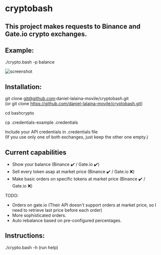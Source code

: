 # cryptobash

## This project makes requests to Binance and Gate.io crypto exchanges.

## Example:
./crypto.bash -p balance

![screenshot](https://user-images.githubusercontent.com/1348148/131236986-61bb4f9c-fd60-4f31-be14-7145a7d4a53a.gif)

## Installation:

git clone git@github.com:daniel-lalaina-movile/cryptobash.git  
(or git clone https://github.com/daniel-lalaina-movile/cryptobash.git)

cd bashcrypto

cp .credentials-example .credentials

Include your API credentials in .credentials file  
(If you use only one of both exchanges, just keep the other one empty.)

## Current capabilities

- Show your balance (Binance ✔️ / Gate.io ✔️)
- Sell every token asap at market price (Binance ✔️ / Gate.io ❌)
- Make basic orders on specific tokens at market price (Binance ✔️ / Gate.io ❌)

TODO:
- Orders on gate.io (Their API doesn't support orders at market price, so I need to retrieve last price before each order)
- More sophisticated orders.
- Auto rebalance based on pre-configured percentages.

## Instructions:

./crypto.bash -h   (run help)
